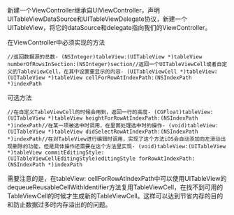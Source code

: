新建一个ViewController继承自UIViewController，声明UITableViewDataSource和UITableViewDelegate协议，新建一个UITableView，将它的dataSource和delegate指向我们的ViewController。

在ViewController中必须实现的方法

``` prettyprint
//返回数据源的总数- (NSInteger)tableView:(UITableView *)tableView numberOfRowsInSection:(NSInteger)section//返回一个UITableViewCell或者自定义的TableViewCell，在其中设置要显示的内容- (UITableViewCell *)tableView:(UITableView *)tableView cellForRowAtIndexPath:(NSIndexPath *)indexPath
```

可选方法

``` prettyprint
//在自定义TableViewCell的时候会用到，返回一行的高度- (CGFloat)tableView:(UITableView *)tableView heightForRowAtIndexPath:(NSIndexPath *)indexPath//在某一项被选中时调用，在里面处理选中时的操作- (void)tableView:(UITableView *)tableView didSelectRowAtIndexPath:(NSIndexPath *)indexPath//在对TableView进行编辑时调用，实现了这个方法iOS会自动添加向左滑动出现删除的功能，但是具体操作还需要在这个方法里实现- (void)tableView:(UITableView *)tableView commitEditingStyle:(UITableViewCellEditingStyle)editingStyle forRowAtIndexPath:(NSIndexPath *)indexPath
```

需要注意的是，在tableView: cellForRowAtIndexPath中可以使用UITableView的dequeueReusableCellWithIdentifier方法复用TableViewCell，在找不到可用的TableViewCell的时候才生成新的TableViewCell。这样可以达到节省内存的目的和防止数据过多时内存溢出的的问题。


